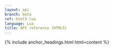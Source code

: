 ```yaml
---
layout: api
branch: beta
ref: html5-lua
language: Lua
title: API reference (HTML5)
---
```

{% include anchor_headings.html html=content %}
